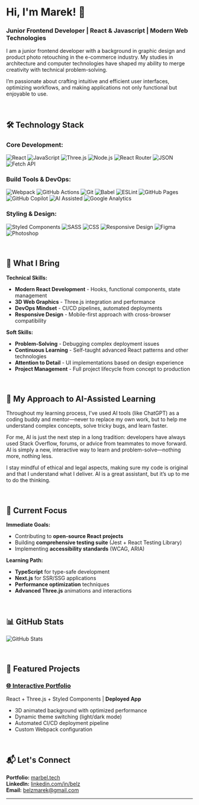 # Hi, I'm Marek! 👋

### Junior Frontend Developer | React & Javascript | Modern Web Technologies

I am a junior frontend developer with a background in graphic design and product photo retouching in the e-commerce industry. My studies in architecture and computer technologies have shaped my ability to merge creativity with technical problem-solving.

I’m passionate about crafting intuitive and efficient user interfaces, optimizing workflows, and making applications not only functional but enjoyable to use.

&nbsp;

## 🛠️ **Technology Stack**

### **Core Development:**
![React](https://img.shields.io/badge/react-%2361DAFB.svg?style=for-the-badge&logo=react&logoColor=black)
![JavaScript](https://img.shields.io/badge/javascript-%23F7DF1E.svg?style=for-the-badge&logo=javascript&logoColor=black)
![Three.js](https://img.shields.io/badge/three.js-%23000000.svg?style=for-the-badge&logo=three.js&logoColor=white)
![Node.js](https://img.shields.io/badge/node.js-%23339933.svg?style=for-the-badge&logo=node.js&logoColor=white)
![React Router](https://img.shields.io/badge/react--router-%23CA4245.svg?style=for-the-badge&logo=react-router&logoColor=white)
![JSON](https://img.shields.io/badge/json-%23000000.svg?style=for-the-badge&logo=json&logoColor=white)
![Fetch API](https://img.shields.io/badge/fetch%20api-%23000000.svg?style=for-the-badge&logoColor=white)

### **Build Tools & DevOps:**
![Webpack](https://img.shields.io/badge/webpack-%238DD6F9.svg?style=for-the-badge&logo=webpack&logoColor=black)
![GitHub Actions](https://img.shields.io/badge/github%20actions-%232671E5.svg?style=for-the-badge&logo=githubactions&logoColor=white)
![Git](https://img.shields.io/badge/git-%23F05033.svg?style=for-the-badge&logo=git&logoColor=white)
![Babel](https://img.shields.io/badge/babel-%23F9DC3E.svg?style=for-the-badge&logo=babel&logoColor=black)
![ESLint](https://img.shields.io/badge/eslint-%234B32C3.svg?style=for-the-badge&logo=eslint&logoColor=white)
![GitHub Pages](https://img.shields.io/badge/github%20pages-%23181717.svg?style=for-the-badge&logo=github&logoColor=white)
![GitHub Copilot](https://img.shields.io/badge/GitHub%20Copilot-000000?style=for-the-badge&logo=github&logoColor=white)
![AI Assisted](https://img.shields.io/badge/AI%20Assisted-4ECDC4?style=for-the-badge&logo=openai&logoColor=white)
![Google Analytics](https://img.shields.io/badge/Google%20Analytics-E37400?style=for-the-badge&logo=google-analytics&logoColor=white)

### **Styling & Design:**
![Styled Components](https://img.shields.io/badge/styled--components-%23DB7093.svg?style=for-the-badge&logo=styled-components&logoColor=white)
![SASS](https://img.shields.io/badge/sass-%23CC6699.svg?style=for-the-badge&logo=sass&logoColor=white)
![CSS](https://img.shields.io/badge/css-%231572B6.svg?style=for-the-badge&logo=css3&logoColor=white)
![Responsive Design](https://img.shields.io/badge/responsive%20design-%231572B6.svg?style=for-the-badge&logo=css3&logoColor=white)
![Figma](https://img.shields.io/badge/figma-%23F24E1E.svg?style=for-the-badge&logo=figma&logoColor=white)
![Photoshop](https://img.shields.io/badge/photoshop-%2331A8FF.svg?style=for-the-badge&logo=adobephotoshop&logoColor=white)

&nbsp;

## 🎯 **What I Bring**

**Technical Skills:**
- **Modern React Development** - Hooks, functional components, state management
- **3D Web Graphics** - Three.js integration and performance
- **DevOps Mindset** - CI/CD pipelines, automated deployments
- **Responsive Design** - Mobile-first approach with cross-browser compatibility

**Soft Skills:**
- **Problem-Solving** - Debugging complex deployment issues
- **Continuous Learning** - Self-taught advanced React patterns and other technologies
- **Attention to Detail** -  UI implementations based on design experience
- **Project Management** - Full project lifecycle from concept to production

&nbsp;

## 🤖 My Approach to AI-Assisted Learning

Throughout my learning process, I’ve used AI tools (like ChatGPT) as a coding buddy and mentor—never to replace my own work, but to help me understand complex concepts, solve tricky bugs, and learn faster.

For me, AI is just the next step in a long tradition: developers have always used Stack Overflow, forums, or advice from teammates to move forward. AI is simply a new, interactive way to learn and problem-solve—nothing more, nothing less.

I stay mindful of ethical and legal aspects, making sure my code is original and that I understand what I deliver. AI is a great assistant, but it’s up to me to do the thinking.

&nbsp;

## 🚀 **Current Focus**

**Immediate Goals:**
- Contributing to **open-source React projects**
- Building **comprehensive testing suite** (Jest + React Testing Library)
- Implementing **accessibility standards** (WCAG, ARIA)

**Learning Path:**
- **TypeScript** for type-safe development
- **Next.js** for SSR/SSG applications  
- **Performance optimization** techniques
- **Advanced Three.js** animations and interactions

&nbsp;

## 📊 **GitHub Stats**

![GitHub Stats](https://github-readme-stats.vercel.app/api?username=marazmlab&show_icons=true&theme=dark&hide_border=true)

&nbsp;

## 📂 **Featured Projects**

### [🌐 Interactive Portfolio](https://marbel.tech)
React + Three.js + Styled Components | **Deployed App**
- 3D animated background with optimized performance
- Dynamic theme switching (light/dark mode)
- Automated CI/CD deployment pipeline
- Custom Webpack configuration

&nbsp;

## 📬 **Let's Connect**

**Portfolio:** [marbel.tech](https://marbel.tech)  
**LinkedIn:** [linkedin.com/in/belz](https://www.linkedin.com/in/belz)  
**Email:** belzmarek@gmail.com

---
